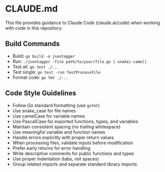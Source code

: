 # CLAUDE.md

This file provides guidance to Claude Code (claude.ai/code) when working with code in this repository.

## Build Commands
- Build: `go build -o jsontagger`
- Run: `./jsontagger -file path/to/your/file.go [-snake|-camel]`
- Test all: `go test ./...`
- Test single: `go test -run TestProcessFile`
- Format code: `go fmt ./...`

## Code Style Guidelines
- Follow Go standard formatting (use `gofmt`)
- Use snake_case for file names
- Use camelCase for variable names
- Use PascalCase for exported functions, types, and variables
- Maintain consistent spacing (no trailing whitespace)
- Use meaningful variable and function names
- Handle errors explicitly with proper return values
- When processing files, validate inputs before modification
- Prefer early returns for error handling
- Write descriptive comments for public functions and types
- Use proper indentation (tabs, not spaces)
- Group related imports and separate standard library imports